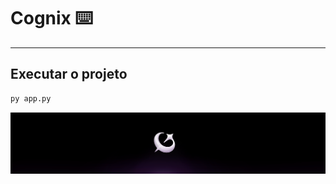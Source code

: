 # Cognix ⌨️

---

## Executar o projeto

```bash
py app.py

```
<p align="center"> <img src="images/Cognix.png" alt="Cognix Logo" width="850"/> </p>
